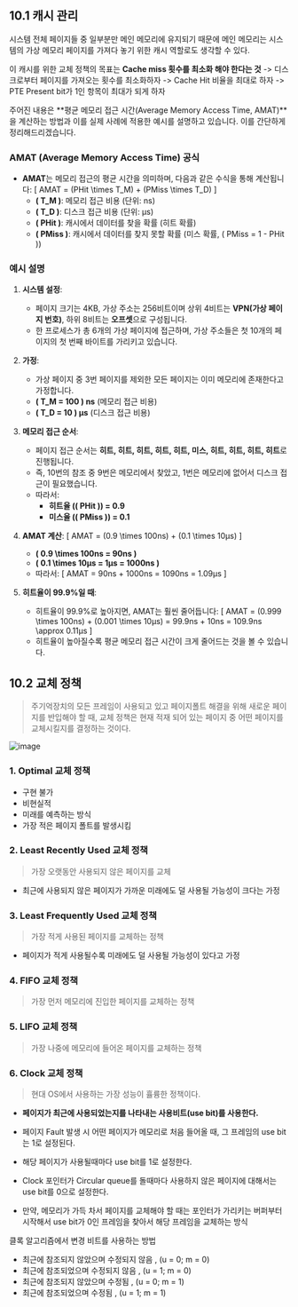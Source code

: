 ## 10.1 캐시 관리

시스템 전체 페이지들 중 일부분만 메인 메모리에 유지되기 때문에
메인 메모리는 시스템의 가상 메모리 페이지를 가져다 놓기 위한 캐시 역할로도 생각할 수 있다.

이 캐시를 위한 교체 정책의 목표는 **Cache miss 횟수를 최소화 해야 한다는 것**
-> 디스크로부터 페이지를 가져오는 횟수를 최소화하자
-> Cache Hit 비율을 최대로 하자
-> PTE Present bit가 1인 항목이 최대가 되게 하자

주어진 내용은 **평균 메모리 접근 시간(Average Memory Access Time, AMAT)**을 계산하는 방법과 이를 실제 사례에 적용한 예시를 설명하고 있습니다. 이를 간단하게 정리해드리겠습니다.

### **AMAT (Average Memory Access Time) 공식**
- **AMAT**는 메모리 접근의 평균 시간을 의미하며, 다음과 같은 수식을 통해 계산됩니다:
  \[
  AMAT = (PHit \times T_M) + (PMiss \times T_D)
  \]
  - **\( T_M \)**: 메모리 접근 비용 (단위: ns)
  - **\( T_D \)**: 디스크 접근 비용 (단위: μs)
  - **\( PHit \)**: 캐시에서 데이터를 찾을 확률 (히트 확률)
  - **\( PMiss \)**: 캐시에서 데이터를 찾지 못할 확률 (미스 확률, \( PMiss = 1 - PHit \))

### **예시 설명**
1. **시스템 설정**:
   - 페이지 크기는 4KB, 가상 주소는 256비트이며 상위 4비트는 **VPN(가상 페이지 번호)**, 하위 8비트는 **오프셋**으로 구성됩니다.
   - 한 프로세스가 총 6개의 가상 페이지에 접근하며, 가상 주소들은 첫 10개의 페이지의 첫 번째 바이트를 가리키고 있습니다.

2. **가정**:
   - 가상 페이지 중 3번 페이지를 제외한 모든 페이지는 이미 메모리에 존재한다고 가정합니다.
   - **\( T_M = 100 \) ns** (메모리 접근 비용)
   - **\( T_D = 10 \) μs** (디스크 접근 비용)

3. **메모리 접근 순서**:
   - 페이지 접근 순서는 **히트, 히트, 히트, 히트, 히트, 미스, 히트, 히트, 히트, 히트**로 진행됩니다.
   - 즉, 10번의 참조 중 9번은 메모리에서 찾았고, 1번은 메모리에 없어서 디스크 접근이 필요했습니다.
   - 따라서:
     - **히트율 (\( PHit \)) = 0.9**
     - **미스율 (\( PMiss \)) = 0.1**

4. **AMAT 계산**:
   \[
   AMAT = (0.9 \times 100ns) + (0.1 \times 10μs)
   \]
   - **\( 0.9 \times 100ns = 90ns \)**
   - **\( 0.1 \times 10μs = 1μs = 1000ns \)**
   - 따라서:
   \[
   AMAT = 90ns + 1000ns = 1090ns = 1.09μs
   \]

5. **히트율이 99.9%일 때**:
   - 히트율이 99.9%로 높아지면, AMAT는 훨씬 줄어듭니다:
   \[
   AMAT = (0.999 \times 100ns) + (0.001 \times 10μs) = 99.9ns + 10ns = 109.9ns \approx 0.11μs
   \]
   - 히트율이 높아질수록 평균 메모리 접근 시간이 크게 줄어드는 것을 볼 수 있습니다.
  
## 10.2 교체 정책

> 주기억장치의 모든 프레임이 사용되고 있고 페이지폴트 해결을 위해 새로운 페이지를 반입해야 할 때,
> 교체 정책은 현재 적재 되어 있는 페이지 중 어떤 페이지를 교체시킬지를 결정하는 것이다.

![image](https://github.com/user-attachments/assets/a78e5f76-2dcc-43d8-be08-81fa15485498)

### 1. Optimal 교체 정책
- 구현 불가
- 비현실적
- 미래를 예측하는 방식
- 가장 적은 페이지 폴트를 발생시킴

### 2. Least Recently Used 교체 정책
> 가장 오랫동안 사용되지 않은 페이지를 교체

- 최근에 사용되지 않은 페이지가 가까운 미래에도 덜 사용될 가능성이 크다는 가정

### 3. Least Frequently Used 교체 정책
> 가장 적게 사용된 페이지를 교체하는 정책

- 페이지가 적게 사용될수록 미래에도 덜 사용될 가능성이 있다고 가정

### 4. FIFO 교체 정책
> 가장 먼저 메모리에 진입한 페이지를 교체하는 정책

### 5. LIFO 교체 정책
> 가장 나중에 메모리에 들어온 페이지를 교체하는 정책

### 6. Clock 교체 정책
> 현대 OS에서 사용하는 가장 성능이 휼륭한 정책이다.

- **페이지가 최근에 사용되었는지를 나타내는 사용비트(use bit)를 사용한다.**

- 페이지 Fault 발생 시 어떤 페이지가 메모리로 처음 들어올 때, 그 프레임의 use bit는 1로 설정된다.
- 해당 페이지가 사용될때마다 use bit를 1로 설정한다.
- Clock 포인터가 Circular queue를 돌때마다 사용하지 않은 페이지에 대해서는 use bit를 0으로 설정한다.
- 만약, 메모리가 가득 차서 페이지를 교체해야 할 때는 포인터가 가리키는 버퍼부터 시작해서 use bit가 0인 프레임을 찾아서 해당 프레임을 교체하는 방식


클록 알고리즘에서 변경 비트를 사용하는 방법
- 최근에 참조되지 않았으며 수정되지 않음 , (u = 0; m = 0)
- 최근에 참조되었으며 수정되지 않음 , (u = 1; m = 0)
- 최근에 참조되지 않았으며 수정됨 , (u = 0; m = 1)
- 최근에 참조되었으며 수정됨 , (u = 1; m = 1)
